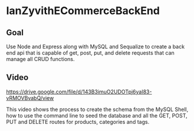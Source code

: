# IanZyvithECommerceBackEnd

## Goal
Use Node and Express along with MySQL and Sequalize to create a back end api that is capable of get, post, put, and delete requests that can manage all CRUD functions.

## Video
https://drive.google.com/file/d/143B3imuO2UDOTpj6yaI83-vRMOVBvabQ/view

This video shows the process to create the schema from the MySQL Shell, how to use the command line to seed the database and all the GET, POST, PUT and DELETE routes for products, categories and tags.